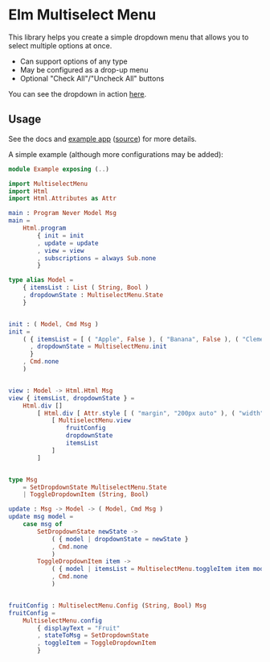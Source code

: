 # Elm Multiselect Menu

This library helps you create a simple dropdown menu that allows you to select
multiple options at once.


 - Can support options of any type
 - May be configured as a drop-up menu
 - Optional "Check All"/"Uncheck All" buttons

You can see the dropdown in action [here](https://elb17.github.io/multiselect-menu/examples/index.html).

## Usage

See the docs and [example app](https://elb17.github.io/multiselect-menu/examples/index.html) ([source](https://github.com/elb17/multiselect-menu/blob/master/examples/Example.elm)) for more details.

A simple example (although more configurations may be added):

```elm
module Example exposing (..)

import MultiselectMenu
import Html
import Html.Attributes as Attr

main : Program Never Model Msg
main =
    Html.program
        { init = init
        , update = update
        , view = view
        , subscriptions = always Sub.none
        }

type alias Model =
    { itemsList : List ( String, Bool )
    , dropdownState : MultiselectMenu.State
    }


init : ( Model, Cmd Msg )
init =
    ( { itemsList = [ ( "Apple", False ), ( "Banana", False ), ( "Clementine", False ), ( "Dragon Fruit", False ) ]
      , dropdownState = MultiselectMenu.init
      }
    , Cmd.none
    )


view : Model -> Html.Html Msg
view { itemsList, dropdownState } =
    Html.div []
        [ Html.div [ Attr.style [ ( "margin", "200px auto" ), ( "width", "200px" ) ] ]
            [ MultiselectMenu.view
                fruitConfig
                dropdownState
                itemsList
            ]
        ]


type Msg
    = SetDropdownState MultiselectMenu.State
    | ToggleDropdownItem (String, Bool)

update : Msg -> Model -> ( Model, Cmd Msg )
update msg model =
    case msg of
        SetDropdownState newState ->
            ( { model | dropdownState = newState }
            , Cmd.none
            )
        ToggleDropdownItem item ->
            ( { model | itemsList = MultiselectMenu.toggleItem item model.itemsList }
            , Cmd.none
            )


fruitConfig : MultiselectMenu.Config (String, Bool) Msg
fruitConfig =
    MultiselectMenu.config
        { displayText = "Fruit"
        , stateToMsg = SetDropdownState
        , toggleItem = ToggleDropdownItem
        }
```

